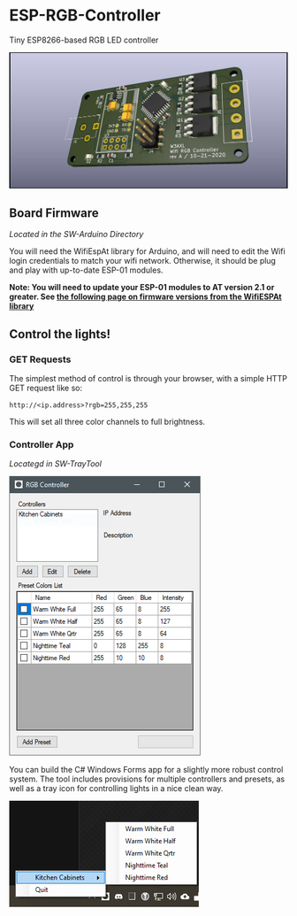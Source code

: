 # ESP-RGB-Controller
Tiny ESP8266-based RGB LED controller

![Image of the board](board-image.png)

## Board Firmware
*Located in the SW-Arduino Directory*

You will need the WifiEspAt library for Arduino, and will need to edit the Wifi login credentials to match your wifi network. Otherwise, it should be plug and play with up-to-date ESP-01 modules. 

**Note: You will need to update your ESP-01 modules to AT version 2.1 or greater. See [the following page on firmware versions from the WifiESPAt library](https://github.com/jandrassy/WiFiEspAT#at-firmware-versions)**

## Control the lights!
### GET Requests
The simplest method of control is through your browser, with a simple HTTP GET request like so:
```
http://<ip.address>?rgb=255,255,255
```
This will set all three color channels to full brightness.
### Controller App
*Locategd in SW-TrayTool*

![Image of controller app](controller-image.PNG)

You can build the C# Windows Forms app for a slightly more robust control system. The tool includes provisions for multiple controllers and presets, as well as a tray icon for controlling lights in a nice clean way.

![Image of tray icon](tray-image.PNG)
